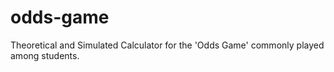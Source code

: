 # odds-game
Theoretical and Simulated Calculator for the 'Odds Game' commonly played among students.
